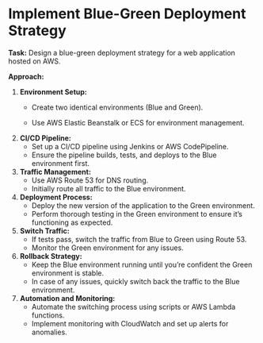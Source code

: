 # Implement Blue-Green Deployment Strategy

**Task:** Design a blue-green deployment strategy for a web application hosted on AWS.

**Approach:**

1. **Environment Setup:**
    - Create two identical environments (Blue and Green).
    
    - Use AWS Elastic Beanstalk or ECS for environment management.
2. **CI/CD Pipeline:**
    - Set up a CI/CD pipeline using Jenkins or AWS CodePipeline.
    - Ensure the pipeline builds, tests, and deploys to the Blue environment first.
3. **Traffic Management:**
    - Use AWS Route 53 for DNS routing.
    - Initially route all traffic to the Blue environment.
4. **Deployment Process:**
    - Deploy the new version of the application to the Green environment.
    - Perform thorough testing in the Green environment to ensure it’s functioning as expected.
5. **Switch Traffic:**
    - If tests pass, switch the traffic from Blue to Green using Route 53.
    - Monitor the Green environment for any issues.
6. **Rollback Strategy:**
    - Keep the Blue environment running until you’re confident the Green environment is stable.
    - In case of any issues, quickly switch back the traffic to the Blue environment.
7. **Automation and Monitoring:**
    - Automate the switching process using scripts or AWS Lambda functions.
    - Implement monitoring with CloudWatch and set up alerts for anomalies.